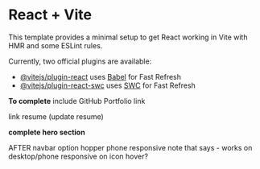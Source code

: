 # React + Vite

This template provides a minimal setup to get React working in Vite with HMR and some ESLint rules.

Currently, two official plugins are available:

- [@vitejs/plugin-react](https://github.com/vitejs/vite-plugin-react/blob/main/packages/plugin-react/README.md) uses [Babel](https://babeljs.io/) for Fast Refresh
- [@vitejs/plugin-react-swc](https://github.com/vitejs/vite-plugin-react-swc) uses [SWC](https://swc.rs/) for Fast Refresh

**To complete**
include GitHub Portfolio link
<!-- carousel slider for projects -->
<!-- emailJS to collect messages sent  -->
link resume (update resume)
<!-- mouse tracking in about me section -->
**complete hero section**
<!-- navbar links -->
<!-- contact modal -->
<!-- view my work btn  -->
<!-- email link in navbar -->

AFTER
navbar option hopper
phone responsive
note that says - works on desktop/phone responsive on icon hover?